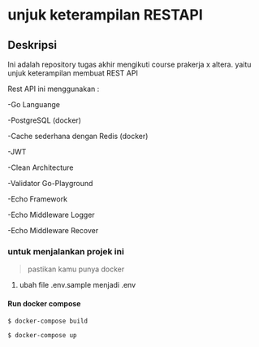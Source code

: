 <!-- @format -->

# unjuk keterampilan RESTAPI

## Deskripsi

Ini adalah repository tugas akhir mengikuti course prakerja x altera. yaitu unjuk keterampilan membuat REST API

Rest API ini menggunakan :

-Go Languange

-PostgreSQL (docker)

-Cache sederhana dengan Redis (docker)

-JWT

-Clean Architecture

-Validator Go-Playground

-Echo Framework

-Echo Middleware Logger

-Echo Middleware Recover

### untuk menjalankan projek ini

> pastikan kamu punya docker

1. ubah file .env.sample menjadi .env

#### Run docker compose

```bash
$ docker-compose build
```

```bash
$ docker-compose up
```
